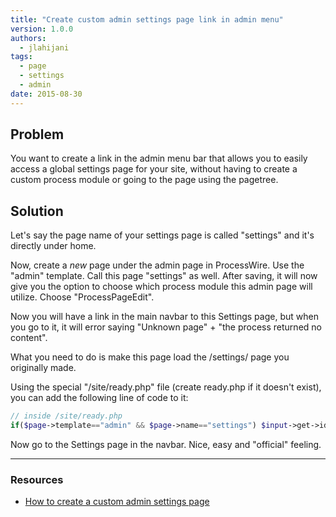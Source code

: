 ```yaml
---
title: "Create custom admin settings page link in admin menu"
version: 1.0.0
authors:
  - jlahijani
tags:
  - page
  - settings
  - admin
date: 2015-08-30
---
```


## Problem

You want to create a link in the admin menu bar that allows you to easily access a global settings page for your site, without having to create a custom process module or going to the page using the pagetree.

## Solution

Let's say the page name of your settings page is called "settings" and it's directly under home.

Now, create a _new_ page under the admin page in ProcessWire. Use the "admin" template. Call this page "settings" as well. After saving, it will now give you the option to choose which process module this admin page will utilize. Choose "ProcessPageEdit".

Now you will have a link in the main navbar to this Settings page, but when you go to it, it will error saying "Unknown page" + "the process returned no content".

What you need to do is make this page load the /settings/ page you originally made.

Using the special "/site/ready.php" file (create ready.php if it doesn't exist), you can add the following line of code to it:

```php
// inside /site/ready.php
if($page->template=="admin" && $page->name=="settings") $input->get->id = $pages->get("/settings/")->id;
```

Now go to the Settings page in the navbar. Nice, easy and "official" feeling.

---

### Resources

- [How to create a custom admin settings page](https://processwire.com/talk/topic/6388-how-to-create-a-custom-admin-settings-page/?p=99829)
